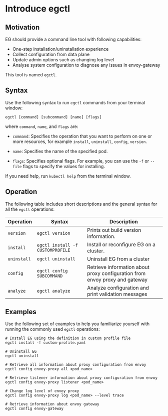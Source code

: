 # Introduce egctl

## Motivation

EG should provide a command line tool with following capabilities:

- One-step installation/uninstallation experience
- Collect configuration from data plane
- Update admin options such as changing log level
- Analyse system configuration to diagnose any issues in envoy-gateway

This tool is named `egctl`.

## Syntax

Use the following syntax to run `egctl` commands from your terminal window:

```console
egctl [command] [subcommand] [name] [flags]
```

where `command`, `name`, and `flags` are:

* `command`: Specifies the operation that you want to perform on one or more resources,
  for example `install`, `uninstall`, `config`, `version`.

* `name`: Specifies the name of the specified pod. 

* `flags`: Specifies optional flags. For example, you can use the `-f` or `--file` flags to specify the values for installing.

If you need help, run `kubectl help` from the terminal window.

## Operation

The following table includes short descriptions and the general syntax for all the `egctl` operations:

| Operation   | Syntax                           | Description                                                                 |
| ----------- | -------------------------------- | --------------------------------------------------------------------------- |
| `version`   | `egctl version`                  | Prints out build version information.                                       |
| `install`   | `egctl install -f CUSTOMPROFILE` | Install or reconfigure EG on a cluster.                                     |
| `uninstall` | `egctl uninstall`                | Uninstall EG from a cluster                                                 |
| `config`    | `egctl config SUBCOMMAND`        | Retrieve information about proxy configuration from envoy proxy and gateway |
| `analyze`   | `egctl analyze`                  | Analyze configuration and print validation messages                         |

## Examples

Use the following set of examples to help you familiarize yourself with running the commonly used `egctl` operations:

```console
# Install EG using the definition in custom profile file
egctl install -f custom-profile.yaml

# Uninstall EG
egctl uninstall

# Retrieve all information about proxy configuration from envoy
egctl config envoy-proxy all <pod_name>

# Retrieve listener information about proxy configuration from envoy 
egctl config envoy-proxy listener <pod_name>

# Change log level of envoy proxy
egctl config envoy-proxy log <pod_name> --level trace

# Retrieve information about envoy gateway
egctl config envoy-gateway
```
